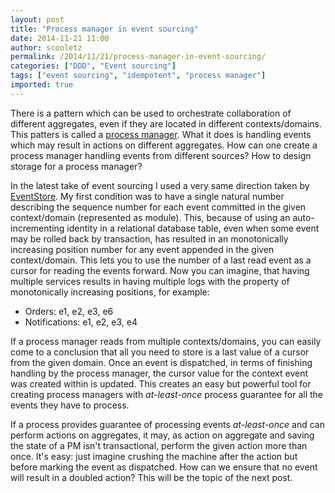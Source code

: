 ```yaml
---
layout: post
title: "Process manager in event sourcing"
date: 2014-11-21 11:00
author: scooletz
permalink: /2014/11/21/process-manager-in-event-sourcing/
categories: ["DDD", "Event sourcing"]
tags: ["event sourcing", "idempotent", "process manager"]
imported: true
---
```


There is a pattern which can be used to orchestrate collaboration of different aggregates, even if they are located in different contexts/domains. This patters is called a [process manager](http://kellabyte.com/2012/05/30/clarifying-the-saga-pattern/). What it does is handling events which may result in actions on different aggregates. How can one create a process manager handling events from different sources? How to design storage for a process manager?

In the latest take of event sourcing I used a very same direction taken by [EventStore](http://geteventstore.com/). My first condition was to have a single natural number describing the sequence number for each event committed in the given context/domain (represented as module). This, because of using an auto-incrementing identity in a relational database table, even when some event may be rolled back by transaction, has resulted in an monotonically increasing position number for any event appended in the given context/domain. This lets you to use the number of a last read event as a cursor for reading the events forward. Now you can imagine, that having multiple services results in having multiple logs with the property of monotonically increasing positions, for example:

* Orders: e1, e2, e3, e6
* Notifications: e1, e2, e3, e4

If a process manager reads from multiple contexts/domains, you can easily come to a conclusion that all you need to store is a last value of a cursor from the given domain. Once an event is dispatched, in terms of finishing handling by the process manager, the cursor value for the context event was created within is updated. This creates an easy but powerful tool for creating process managers with *at-least-once* process guarantee for all the events they have to process.

If a process provides guarantee of processing events *at-least-once* and can perform actions on aggregates, it may, as action on aggregate and saving the state of a PM isn't transactional, perform the given action more than once. It's easy: just imagine crushing the machine after the action but before marking the event as dispatched. How can we ensure that no event will result in a doubled action? This will be the topic of the next post.
